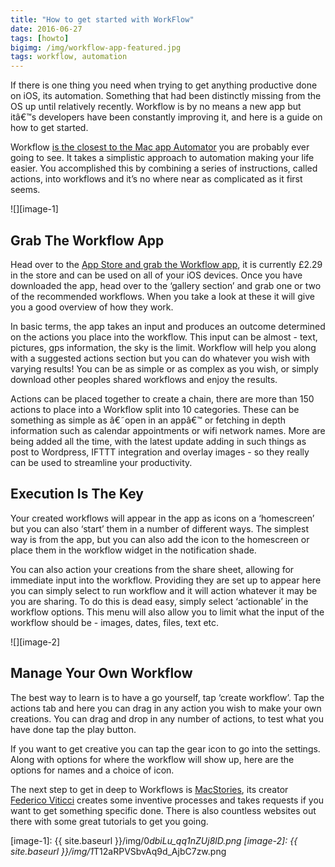 ```yaml
---
title: "How to get started with WorkFlow"
date: 2016-06-27
tags: [howto]
bigimg: /img/workflow-app-featured.jpg
tags: workflow, automation
---
```

If there is one thing you need when trying to get anything productive done on iOS, its automation. Something that had been distinctly missing from the OS up until relatively recently. Workflow is by no means a new app but itâ€™s developers have been constantly improving it, and here is a guide on how to get started.

Workflow [is the closest to the Mac app Automator][1] you are probably ever going to see. It takes a simplistic approach to automation making your life easier. You accomplished this by combining a series of instructions, called actions, into workflows and it’s no where near as complicated as it first seems.

![][image-1]

## Grab The Workflow App
Head over to the [App Store and grab the Workflow app][2], it is currently £2.29 in the store and can be used on all of your iOS devices. Once you have downloaded the app, head over to the ‘gallery section’ and grab one or two of the recommended workflows. When you take a look at these it will give you a good overview of how they work.

In basic terms, the app takes an input and produces an outcome determined on the actions you place into the workflow. This input can be almost  -  text, pictures, gps information, the sky is the limit. Workflow will help you along with a suggested actions section but you can do whatever you wish with varying results! You can be as simple or as complex as you wish, or simply download other peoples shared workflows and enjoy the results.

Actions can be placed together to create a chain, there are more than 150 actions to place into a Workflow split into 10 categories. These can be something as simple as â€˜open in an appâ€™ or fetching in depth information such as calendar appointments or wifi network names. More are being added all the time, with the latest update adding in such things as post to Wordpress, IFTTT integration and overlay images - so they really can be used to streamline your productivity.

## Execution Is The Key
Your created workflows will appear in the app as icons on a ‘homescreen’ but you can also ‘start’ them in a number of different ways. The simplest way is from the app, but you can also add the icon to the homescreen or place them in the workflow widget in the notification shade.

You can also action your creations from the share sheet, allowing for immediate input into the workflow. Providing they are set up to appear here you can simply select to run workflow and it will action whatever it may be you are sharing. To do this is dead easy, simply select ‘actionable’ in the workflow options. This menu will also allow you to limit what the input of the workflow should be - images, dates, files, text etc.

![][image-2]

## Manage Your Own Workflow
The best way to learn is to have a go yourself, tap ‘create workflow’. Tap the actions tab and here you can drag in any action you wish to make your own creations. You can drag and drop in any number of actions, to test what you have done tap the play button.

If you want to get creative you can tap the gear icon to go into the settings. Along with options for where the workflow will show up, here are the options for names and a choice of icon.

The next step to get in deep to Workflows is [MacStories][3], its creator [Federico Viticci][4] creates some inventive processes and takes requests if you want to get something specific done. There is also countless websites out there with some great tutorials to get you going.

[1]:	https://workflow.is
[2]:	https://itunes.apple.com/gb/app/workflow-powerful-automation/id915249334?mt=8
[3]:	https://www.macstories.net/?s=workflow
[4]:	https://twitter.com/viticci

[image-1]:	{{ site.baseurl }}/img/0*dbiLu_qq1nZUj8lD.png
[image-2]:	{{ site.baseurl }}/img/1*T12aRPVSbvAq9d_AjbC7zw.png
